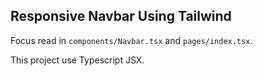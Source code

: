 ## Responsive Navbar Using Tailwind

Focus read in `components/Navbar.tsx` and `pages/index.tsx`.

This project use Typescript JSX.